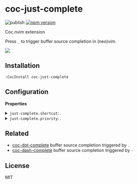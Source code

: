 # coc-just-complete

![publish](https://github.com/voldikss/coc-just-complete/workflows/publish/badge.svg)
[![npm version](https://badge.fury.io/js/coc-just-complete.svg)](https://badge.fury.io/js/coc-just-complete)

Coc.nvim extension

Press `_` to trigger buffer source completion in (neo)vim.

![](https://user-images.githubusercontent.com/20282795/105694302-c5224a00-5f3b-11eb-86b5-8a4e717aa676.gif)

## Installation

```vim
:CocInstall coc-just-complete
```

## Configuration

<!-- Generated by 'yarn run bulid:doc', please don't edit it directly -->
<!-- prettier-ignore-start -->
<strong>Properties</strong>
<details>
<summary><code>just-complete.shortcut</code>: .</summary>
Type: <pre><code>string</code></pre>Default: <pre><code>"just-complete"</code></pre>
</details>
<details>
<summary><code>just-complete.priority</code>: .</summary>
Type: <pre><code>number</code></pre>Default: <pre><code>3</code></pre>
</details>

<!-- prettier-ignore-end -->

## Related

- [coc-dot-complete](https://github.com/voldikss/coc-dot-complete) buffer source completion triggered by `.`
- [coc-dash-complete](https://github.com/voldikss/coc-dash-complete) buffer source completion triggered by `-`

<!-- prettier-ignore-end -->

## License

MIT
